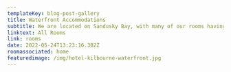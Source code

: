 ```yaml
---
templateKey: blog-post-gallery
title: Waterfront Accommodations
subtitle: We are located on Sandusky Bay, with many of our rooms having water views
linktext: All Rooms
link: rooms
date: 2022-05-24T13:23:16.302Z
roomassociated: home
featuredimage: /img/hotel-kilbourne-waterfront.jpg
---
```

